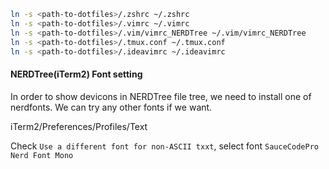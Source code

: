 ```bash
ln -s <path-to-dotfiles>/.zshrc ~/.zshrc
ln -s <path-to-dotfiles>/.vimrc ~/.vimrc
ln -s <path-to-dotfiles>/.vim/vimrc_NERDTree ~/.vim/vimrc_NERDTree
ln -s <path-to-dotfiles>/.tmux.conf ~/.tmux.conf
ln -s <path-to-dotfiles>/.ideavimrc ~/.ideavimrc
```

#### NERDTree(iTerm2) Font setting
In order to show devicons in NERDTree file tree, we need to install one of nerdfonts. We can try any other fonts if we want.

iTerm2/Preferences/Profiles/Text

Check `Use a different font for non-ASCII txxt`, select font `SauceCodePro Nerd Font Mono`
